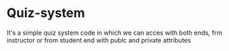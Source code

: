 # Quiz-system
It's a simple quiz system code in which we can acces with both ends, frm instructor or from student end with publc and private attributes
